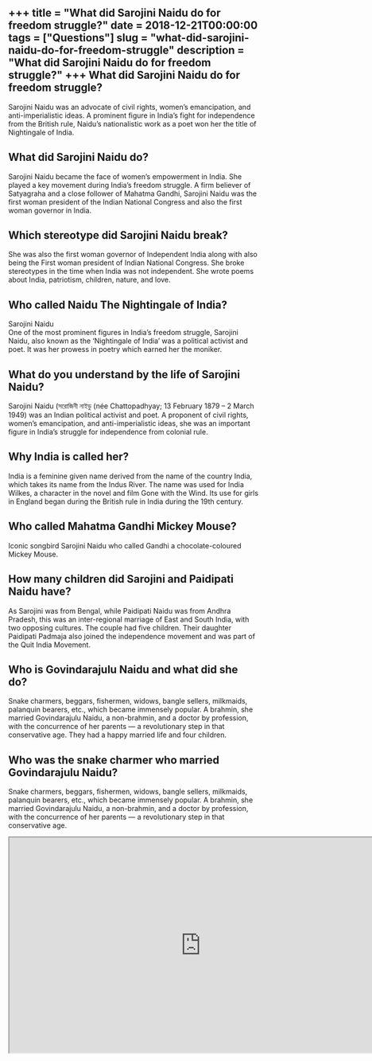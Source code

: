 +++
title = "What did Sarojini Naidu do for freedom struggle?"
date = 2018-12-21T00:00:00
tags = ["Questions"]
slug = "what-did-sarojini-naidu-do-for-freedom-struggle"
description = "What did Sarojini Naidu do for freedom struggle?"
+++
What did Sarojini Naidu do for freedom struggle?
------------------------------------------------

Sarojini Naidu was an advocate of civil rights, women’s emancipation, and anti-imperialistic ideas. A prominent figure in India’s fight for independence from the British rule, Naidu’s nationalistic work as a poet won her the title of Nightingale of India.

What did Sarojini Naidu do?
---------------------------

Sarojini Naidu became the face of women’s empowerment in India. She played a key movement during India’s freedom struggle. A firm believer of Satyagraha and a close follower of Mahatma Gandhi, Sarojini Naidu was the first woman president of the Indian National Congress and also the first woman governor in India.

Which stereotype did Sarojini Naidu break?
------------------------------------------

She was also the first woman governor of Independent India along with also being the First woman president of Indian National Congress. She broke stereotypes in the time when India was not independent. She wrote poems about India, patriotism, children, nature, and love.

Who called Naidu The Nightingale of India?
------------------------------------------

Sarojini Naidu  
One of the most prominent figures in India’s freedom struggle, Sarojini Naidu, also known as the ‘Nightingale of India’ was a political activist and poet. It was her prowess in poetry which earned her the moniker.

What do you understand by the life of Sarojini Naidu?
-----------------------------------------------------

Sarojini Naidu (সরোজিনী নাইডু (née Chattopadhyay; 13 February 1879 – 2 March 1949) was an Indian political activist and poet. A proponent of civil rights, women’s emancipation, and anti-imperialistic ideas, she was an important figure in India’s struggle for independence from colonial rule.

Why India is called her?
------------------------

India is a feminine given name derived from the name of the country India, which takes its name from the Indus River. The name was used for India Wilkes, a character in the novel and film Gone with the Wind. Its use for girls in England began during the British rule in India during the 19th century.

Who called Mahatma Gandhi Mickey Mouse?
---------------------------------------

Iconic songbird Sarojini Naidu who called Gandhi a chocolate-coloured Mickey Mouse.

How many children did Sarojini and Paidipati Naidu have?
--------------------------------------------------------

As Sarojini was from Bengal, while Paidipati Naidu was from Andhra Pradesh, this was an inter-regional marriage of East and South India, with two opposing cultures. The couple had five children. Their daughter Paidipati Padmaja also joined the independence movement and was part of the Quit India Movement.

Who is Govindarajulu Naidu and what did she do?
-----------------------------------------------

Snake charmers, beggars, fishermen, widows, bangle sellers, milkmaids, palanquin bearers, etc., which became immensely popular. A brahmin, she married Govindarajulu Naidu, a non-brahmin, and a doctor by profession, with the concurrence of her parents — a revolutionary step in that conservative age. They had a happy married life and four children.

Who was the snake charmer who married Govindarajulu Naidu?
----------------------------------------------------------

Snake charmers, beggars, fishermen, widows, bangle sellers, milkmaids, palanquin bearers, etc., which became immensely popular. A brahmin, she married Govindarajulu Naidu, a non-brahmin, and a doctor by profession, with the concurrence of her parents — a revolutionary step in that conservative age.

<iframe allow="accelerometer; autoplay; clipboard-write; encrypted-media; gyroscope; picture-in-picture" allowfullscreen="" class="__youtube_prefs__  epyt-is-override  no-lazyload" data-no-lazy="1" data-origheight="433" data-origwidth="770" data-skipgform_ajax_framebjll="" height="433" id="_ytid_70542" loading="lazy" src="https://www.youtube.com/embed/5RjeQUdWzjQ?enablejsapi=1&autoplay=0&cc_load_policy=0&cc_lang_pref=&iv_load_policy=1&loop=0&modestbranding=0&rel=1&fs=1&playsinline=0&autohide=2&theme=dark&color=red&controls=1&" title="YouTube player" width="770"></iframe>